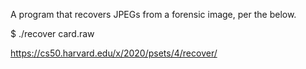 A program that recovers JPEGs from a forensic image, per the below.

  $ ./recover card.raw
  
https://cs50.harvard.edu/x/2020/psets/4/recover/ 
